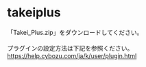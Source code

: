 # takeiplus
「Takei_Plus.zip」をダウンロードしてください。<br>
<br>
プラグインの設定方法は下記を参照ください。<br>
https://help.cybozu.com/ja/k/user/plugin.html
